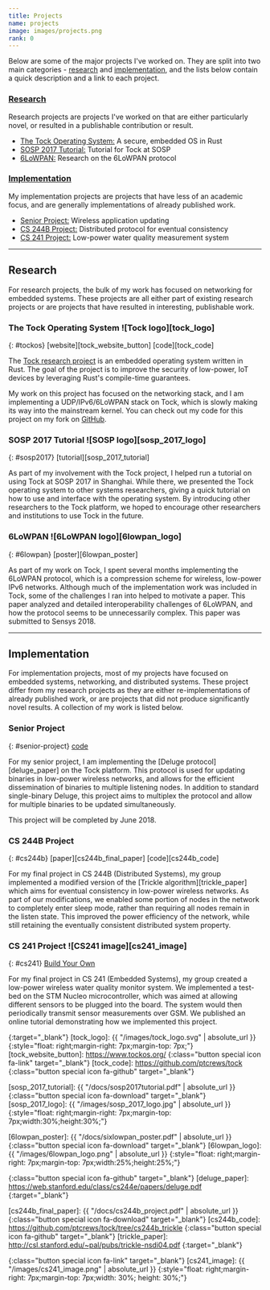 ```yaml
---
title: Projects
name: projects
image: images/projects.png
rank: 0
---
```

Below are some of the major projects I've worked on. They are split into two
main categories - [research](#research) and [implementation](#implementation),
and the lists below contain a quick description and a link to each project.

### [Research](#research)
Research projects are projects I've worked on that are either particularly
novel, or resulted in a publishable contribution or result.
- [The Tock Operating System:](#tockos) A secure, embedded OS in Rust
- [SOSP 2017 Tutorial:](#sosp2017) Tutorial for Tock at SOSP
- [6LoWPAN:](#6lowpan) Research on the 6LoWPAN protocol

### [Implementation](#implementation)
My implementation projects are projects that have less of an academic focus, and
are generally implementations of already published work.
- [Senior Project:](#senior-project) Wireless application updating
- [CS 244B Project:](#cs244b) Distributed protocol for eventual consistency
- [CS 241 Project:](#cs241) Low-power water quality measurement system

-------------------------------------------------------------------------------

## Research
For research projects, the bulk of my work has focused on networking for
embedded systems. These projects are all either part of existing research
projects or are projects that have resulted in interesting, publishable work.

### The Tock Operating System ![Tock logo][tock_logo]
{: #tockos}
[website][tock_website_button]
[code][tock_code]

The [Tock research project][tock_website] is an embedded operating
system written in Rust. The goal of the project is to improve the security of
low-power, IoT devices by leveraging Rust's compile-time guarantees.


My work on this project has focused on the networking stack, and I am
implementing a UDP/IPv6/6LoWPAN stack on Tock, which is slowly making its way
into the mainstream kernel. You can check out my code for this project on my
fork on [GitHub](https://github.com/ptcrews/tock).

### SOSP 2017 Tutorial ![SOSP logo][sosp_2017_logo]
{: #sosp2017}
[tutorial][sosp_2017_tutorial]

As part of my involvement with the Tock project, I helped run a tutorial on
using Tock at SOSP 2017 in Shanghai. While there, we presented the Tock
operating system to other systems researchers, giving a quick tutorial on how
to use and interface with the operating system. By introducing other researchers
to the Tock platform, we hoped to encourage other researchers and institutions
to use Tock in the future.

### 6LoWPAN ![6LoWPAN logo][6lowpan_logo]
{: #6lowpan}
[poster][6lowpan_poster]

As part of my work on Tock, I spent several months implementing the 6LoWPAN
protocol, which is a compression scheme for wireless, low-power IPv6 networks.
Although much of the implementation work was included in Tock, some of the
challenges I ran into helped to motivate a paper. This paper analyzed and
detailed interoperability challenges of 6LoWPAN, and how the protocol seems to
be unnecessarily complex. This paper was submitted to Sensys 2018.

-------------------------------------------------------------------------------

## Implementation

For implementation projects, most of my projects have focused on embedded
systems, networking, and distributed systems. These project differ from my
research projects as they are either re-implementations of already published
work, or are projects that did not produce significantly novel results.
A collection of my work is listed below.

### Senior Project
{: #senior-project}
[code][senior_project_code]

For my senior project, I am implementing the [Deluge protocol][deluge_paper]
on the Tock platform. This protocol is used for updating binaries in low-power
wireless networks, and allows for the efficient dissemination of binaries to
multiple listening nodes. In addition to standard single-binary Deluge, this
project aims to multiplex the protocol and allow for multiple binaries to be
updated simultaneously.

This project will be completed by June 2018.

### CS 244B Project
{: #cs244b}
[paper][cs244b_final_paper]
[code][cs244b_code]

For my final project in CS 244B (Distributed Systems), my group implemented a
modified version of the [Trickle algorithm][trickle_paper] which aims for
eventual consistency in low-power wireless networks. As part of our
modifications, we enabled some portion of nodes in the network to completely
enter sleep mode, rather than requiring all nodes remain in the listen state.
This improved the power efficiency of the network, while still retaining the
eventually consistent distributed system property.

### CS 241 Project ![CS241 image][cs241_image]
{: #cs241}
[Build Your Own][cs241_tutorial]

For my final project in CS 241 (Embedded Systems), my group created a low-power
wireless water quality monitor system. We implemented a test-bed on the STM
Nucleo microcontroller, which was aimed at allowing different sensors to be
plugged into the board. The system would then periodically transmit sensor
measurements over GSM. We published an online tutorial demonstrating how we
implemented this project.

[tock_website]: https://www.tockos.org/
{:target="\_blank"}
[tock_logo]: {{ "/images/tock_logo.svg" | absolute_url }}
{:style="float: right;margin-right: 7px;margin-top: 7px;"}
[tock_website_button]: https://www.tockos.org/
{:class="button special icon fa-link" target="\_blank"}
[tock_code]: https://github.com/ptcrews/tock
{:class="button special icon fa-github" target="\_blank"}

[sosp_2017_tutorial]: {{ "/docs/sosp2017tutorial.pdf" | absolute_url }}
{:class="button special icon fa-download" target="\_blank"}
[sosp_2017_logo]: {{ "/images/sosp_2017_logo.jpg" | absolute_url }}
{:style="float: right;margin-right: 7px;margin-top: 7px;width:30%;height:30%;"}

[6lowpan_poster]: {{ "/docs/sixlowpan_poster.pdf" | absolute_url }}
{:class="button special icon fa-download" target="\_blank"}
[6lowpan_logo]: {{ "/images/6lowpan_logo.png" | absolute_url }}
{:style="float: right;margin-right: 7px;margin-top: 7px;width:25%;height:25%;"}

[senior_project_code]: https://github.com/ptcrews/tock/tree/deluge_protocol
{:class="button special icon fa-github" target="\_blank"}
[deluge_paper]: https://web.stanford.edu/class/cs244e/papers/deluge.pdf
{:target="\_blank"}

[cs244b_final_paper]: {{ "/docs/cs244b_project.pdf" | absolute_url }}
{:class="button special icon fa-download" target="\_blank"}
[cs244b_code]: https://github.com/ptcrews/tock/tree/cs244b_trickle
{:class="button special icon fa-github" target="\_blank"}
[trickle_paper]: http://csl.stanford.edu/~pal/pubs/trickle-nsdi04.pdf
{:target="\_blank"}

[cs241_tutorial]: http://www.instructables.com/id/Low-Energy-River-Quality-Monitor/
{:class="button special icon fa-link" target="\_blank"}
[cs241_image]: {{ "/images/cs241_image.png" | absolute_url }}
{:style="float: right;margin-right: 7px;margin-top: 7px;width: 30%; height: 30%;"}
